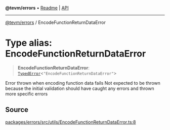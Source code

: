 **@tevm/errors** • [Readme](../README.md) \| [API](../globals.md)

***

[@tevm/errors](../README.md) / EncodeFunctionReturnDataError

# Type alias: EncodeFunctionReturnDataError

> **EncodeFunctionReturnDataError**: [`TypedError`](TypedError.md)\<`"EncodeFunctionReturnDataError"`\>

Error thrown when encoding function data fails
Not expected to be thrown because the initial validation
should have caught any errors and thrown more specific errors

## Source

[packages/errors/src/utils/EncodeFunctionReturnDataError.ts:8](https://github.com/evmts/tevm-monorepo/blob/main/packages/errors/src/utils/EncodeFunctionReturnDataError.ts#L8)
